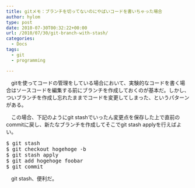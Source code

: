 ```yaml
---
title: gitメモ：ブランチを切ってないのにやばいコードを書いちゃった場合
author: hylom
type: post
date: 2010-07-30T00:32:22+00:00
url: /2010/07/30/git-branch-with-stash/
categories:
  - Docs
tags:
  - git
  - programming

---
```

　gitを使ってコードの管理をしている場合において、実験的なコードを書く場合はソースコードを編集する前にブランチを作成しておくのが基本だ。しかし、ついブランチを作成し忘れたままでコードを変更してしまった、というパターンがある。

　この場合、下記のようにgit stashでいったん変更点を保存した上で直前のcommitに戻し、新たなブランチを作成してそこでgit stash applyを行えばよい。

<pre>$ git stash
$ git checkout hogehoge -b
$ git stash apply
$ git add hogehoge foobar
$ git commit
</pre>

　git stash、便利だ。
